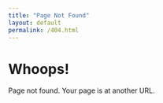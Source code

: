 ```yaml
---
title: "Page Not Found"
layout: default
permalink: /404.html
---
```


# Whoops!

Page not found. Your page is at another URL.
